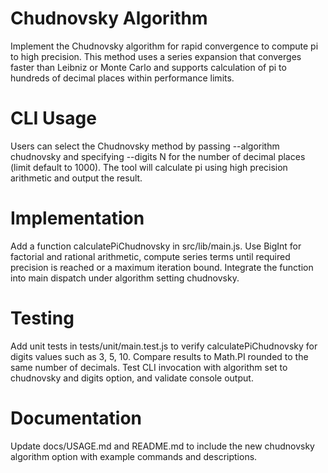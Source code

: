 # Chudnovsky Algorithm

Implement the Chudnovsky algorithm for rapid convergence to compute pi to high precision. This method uses a series expansion that converges faster than Leibniz or Monte Carlo and supports calculation of pi to hundreds of decimal places within performance limits.

# CLI Usage

Users can select the Chudnovsky method by passing --algorithm chudnovsky and specifying --digits N for the number of decimal places (limit default to 1000). The tool will calculate pi using high precision arithmetic and output the result.

# Implementation

Add a function calculatePiChudnovsky in src/lib/main.js. Use BigInt for factorial and rational arithmetic, compute series terms until required precision is reached or a maximum iteration bound. Integrate the function into main dispatch under algorithm setting chudnovsky.

# Testing

Add unit tests in tests/unit/main.test.js to verify calculatePiChudnovsky for digits values such as 3, 5, 10. Compare results to Math.PI rounded to the same number of decimals. Test CLI invocation with algorithm set to chudnovsky and digits option, and validate console output.

# Documentation

Update docs/USAGE.md and README.md to include the new chudnovsky algorithm option with example commands and descriptions.
